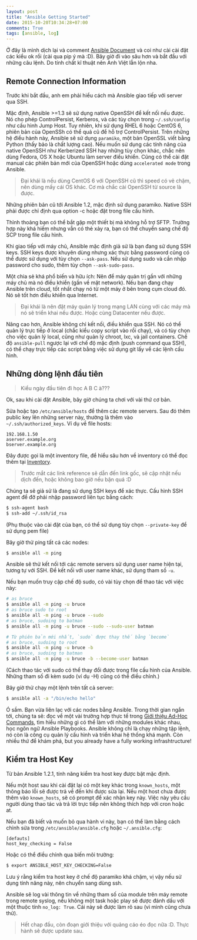 ```yaml
---
layout: post
title: "Ansible Getting Started"
date: 2015-10-20T10:34:28+07:00
comments: True
tags: [ansible, log]
---
```


Ở đây là mình dịch lại và comment [Ansible
Document](http://docs.ansible.com/ansible/intro_getting_started.html#id4) và coi như cài cài đặt các kiểu ok rồi (cài qua pip ý mà :D). Bây giờ đi vào sâu hơn và bắt đầu với những câu lệnh. Do tính chất kĩ thuật nên Anh Việt lẫn lộn nha.

## Remote Connection Information

Trước khi bắt đầu, anh em phải hiểu cách mà Ansible giao tiếp với server
qua SSH.

Mặc định, Ansible >=1.3 sẽ sử dụng native OpenSSH để kết nối nếu được.
Nó cho phép ControlPersist, Kerberos, và các tùy chọn trong
`~/.ssh/config` như cấu hình Jump Host. Tuy nhiên, khi sử dụng RHEL 6
hoặc CentOS 6, phiên bản của OpenSSh có thể quá cũ để hỗ trợ
ControlPersist. Trên những hệ điều hành này, Ansible sẽ sử dụng
`paramiko`, một bản OpenSSL viết bằng Python (thấy bảo là chất lượng
cao). Nếu muốn sử dụng các tính năng của native OpenSSH như Kerberized
SSH hay những tùy chọn khác, chắc nên dùng Fedora, OS X hoặc Ubuntu làm
server điều khiển. Cũng có thể cài đặt manual các phiên bản mới của
OpenSSH hoặc dùng `accelerated mode` trong Ansible.

> Đại khái là nếu dùng CentOS 6 với OpenSSH cũ thì speed có vẻ chậm, nên
> dùng mấy cái OS khác. Cơ mà chắc cài OpenSSH từ source là được.

Những phiên bản cũ tới Ansible 1.2, mặc định sử dụng paramiko. Native
SSH phải được chỉ định qua option -c hoặc đặt trong file cấu hình.

Thỉnh thoảng bạn có thể bắt gặp một thiết bị mà không hỗ trợ SFTP.
Trường hợp này khá hiếm nhưng vẫn có thẻ xảy ra, bạn có thể chuyển sang
chế độ SCP trong file cấu hình.

Khi giao tiếp với máy chủ, Ansible mặc định giả sử là bạn đang sử dụng
SSH keys. SSH keys được khuyên dùng nhưng xác thực bằng password cũng có
thể được sử dụng với tùy chọn `--ask-pass`. Nếu sử dụng sudo và cần nhập
password cho sudo, thêm tùy chọn `--ask-sudo-pass`.

Một chia sẻ khá phổ biến và hữu ích: Nên để máy quản trị gần với những
máy chủ mà nó điều khiển (gần về mặt network). Nếu bạn đang chạy Ansible
trên cloud, tốt nhất chạy nó từ một máy ở bên trong cụm cloud đó. Nó sẽ
tốt hơn điều khiển qua Internet.

> Đại khái là nên đặt máy quản lý trong mạng LAN cùng với các máy mà nó
> sẽ triển khai nếu được. Hoặc cùng Datacenter nếu được.

Nâng cao hơn, Ansible không chỉ kết nối, điều khiển qua SSH. Nó có thể
quản lý trực tiếp ở local (chắc kiểu copy script vào rồi chạy), và có
tùy chọn cho việc quản lý local, cũng như quản lý chroot, lxc, và jail
containers. Chế độ `ansible-pull` ngược lại với chế độ mặc định (push
command qua SSH), có thể chạy trực tiếp các script bằng việc sử dụng git
lấy về các lệnh cấu hình.

## Những dòng lệnh đầu tiên

> Kiểu ngày đầu tiên đi học A B C à???

Ok, sau khi cài đặt Ansible, bây giờ chúng ta chơi với vài thứ cơ bản.

Sửa hoặc tạo `/etc/ansible/hosts` để thêm các remote servers. Sau đó
thêm public key lên những server này, thường là thêm vào
`~/.ssh/authorized_keys`. Ví dụ về file hosts:

```
192.168.1.50
aserver.example.org
bserver.example.org
```

Đây được gọi là một inventory file, để hiểu sâu hơn về inventory có thể
đọc thêm tại [Inventory](http://docs.ansible.com/ansible/intro_inventory.html).

> Trước mắt các link reference sẽ dẫn đến link gốc, sẽ cập nhật nếu dịch
> đến, hoặc không bao giờ nếu bận quá :D

Chúng ta sẽ giả sử là đang sử dụng SSH keys để xác thực. Cấu hình SSH
agent để đỡ phải nhập password liên tục bằng cách:

``` bash
$ ssh-agent bash
$ ssh-add ~/.ssh/id_rsa
```

(Phụ thuộc vào cài đặt của bạn, có thể sử dụng tùy chọn `--private-key` để
sử dụng pem file)

Bây giờ thử ping tất cả các nodes:

``` bash
$ ansible all -m ping
```

Ansible sẽ thử kết nối tới các remote servers sử dụng user name hiện
tại, tương tự với SSH. Để kết nối với user name khác, sử dụng tham số
`-u`.

Nếu bạn muốn truy cập chế độ sudo, có vài tùy chọn để thao tác với việc
này:

```bash
# as bruce
$ ansible all -m ping -u bruce
# as bruce sudo to root
$ ansible all -m ping -u bruce --sudo
# as bruce, sudoing to batman
$ ansible all -m ping -u bruce --sudo --sudo-user batman

# Từ phiên bản mới nhất, `sudo` được thay thế bằng `become`
# as bruce, sudoing to root
$ ansible all -m ping -u bruce -b
# as bruce, sudoing to batman
$ ansible all -m ping -u bruce -b --become-user batman
```

(Cách thao tác với sudo có thể thay đổi được trong file cấu hình của
Ansible.  Những tham số đi kèm sudo (ví dụ -H) cũng có thể điều chỉnh.)

Bây giờ thử chạy một lệnh trên tất cả server:

``` bash
$ ansible all -a "/bin/echo hello"
```

Ó sầm. Bạn vừa liên lạc với các nodes bằng Ansible. Trong thời gian ngắn
tới, chúng ta sẽ: đọc về một vài trường hợp thực tế trong [Giới thiệu
Ad-Hoc Commands](http://docs.ansible.com/ansible/intro_adhoc.html), tìm
hiểu những gì có thể làm với những modules khác nhau, học ngôn ngữ
Ansible Playbooks. Ansible không chỉ là chạy những tập lệnh, nó còn là
công cụ quản lý cấu hình và triển khai hệ thống khá mạnh. Còn nhiều thứ
để khám phá, but you already have a fully working infrashtructure!

## Kiểm tra Host Key

Từ bản Ansible 1.2.1, tính năng kiểm tra host key được bật mặc định.

Nếu một host sau khi cài đặt lại có một key khác trong `known_hosts`,
một thông báo lỗi sẽ được trả về đến khi được sửa lại. Nếu một host chưa
được thêm vào `known_hosts`, sẽ có prompt để xác nhận key này. Việc này
yêu cầu người dùng thao tác và trả lời trực tiếp nên không thích hợp với
cron hoặc at.

Nếu bạn đã biết và muốn bỏ qua hành vi này, bạn có thể làm bằng cách
chỉnh sửa trong `/etc/ansible/ansible.cfg` hoặc `~/.ansible.cfg`:

```
[defauts]
host_key_checking = False
```

Hoặc có thể điều chỉnh qua biến môi trường:

```bash
$ export ANSIBLE_HOST_KEY_CHECKING=False
```

Lưu ý rằng kiểm tra host key ở chế độ paramiko khá chậm, vị vậy nếu sử
dụng tính năng này, nên chuyển sang dùng ssh.

Ansible sẽ log vài thông tin về những tham số của module trên máy remote
trong remote syslog, nếu không một task hoặc play sẽ được đánh dấu với
một thuộc tính `no_log: True`. Cái này sẽ được làm rõ sau (vì mình cũng
chưa thử).

> Hết chap đầu, còn đoạn giới thiệu với quảng cáo éo đọc nữa :D. Thực
> hành sẽ được update sau.
